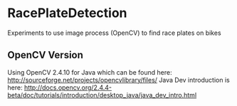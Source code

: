 RacePlateDetection
==================

Experiments to use image process (OpenCV) to find race plates on bikes

OpenCV Version
--------------
Using OpenCV 2.4.10 for Java which can be found here: http://sourceforge.net/projects/opencvlibrary/files/
Java Dev introduction is here: http://docs.opencv.org/2.4.4-beta/doc/tutorials/introduction/desktop_java/java_dev_intro.html

